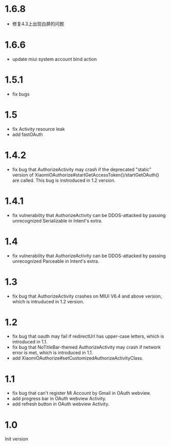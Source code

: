 # 1.6.8
- 修复4.3上出现白屏的问题

# 1.6.6
- update miui system account bind action

# 1.5.1
- fix bugs

# 1.5
- fix Activity resource leak
- add fastOAuth

# 1.4.2
- fix bug that AuthorizeActivity may crash if the deprecated "static" version of XiaomiOAuthorize#startGetAccessToken()/startGetOAuth() are called. This bug is instroduced in 1.2 version.

# 1.4.1
- fix vulnerability that AuthorizeActivity can be DDOS-attacked by passing unrecognized Serializable in Intent's extra.

# 1.4
- fix vulnerability that AuthorizeActivity can be DDOS-attacked by passing unrecognized Parceable in Intent's extra.

# 1.3
- fix bug that AuthorizeActivity crashes on MIUI V6.4 and above version, which is intruduced in 1.2 version.

# 1.2
- fix bug that oauth may fail if redirectUrl has upper-case letters, which is introduced in 1.1.
- fix bug that NoTitleBar-themed AuthorizeActivity may crash if network error is met, which is introduced in 1.1.
- add XiaomiOAuthorize#setCustomizedAuthorizeActivityClass.

# 1.1
- fix bug that can't register Mi Account by Gmail in OAuth webview.
- add progress bar in OAuth webview Activity.
- add refresh button in OAuth webview Activity.

# 1.0
Init version
